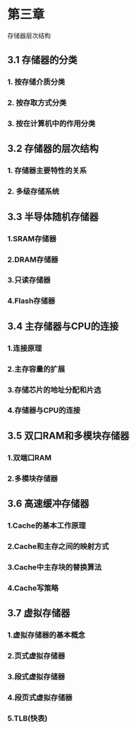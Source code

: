 # 第三章 
存储器层次结构

## 3.1 存储器的分类

### 1. 按存储介质分类

### 2. 按存取方式分类

### 3. 按在计算机中的作用分类

## 3.2 存储器的层次结构

### 1. 存储器主要特性的关系

### 2. 多级存储系统

## 3.3 半导体随机存储器

### 1.SRAM存储器

### 2.DRAM存储器

### 3.只读存储器

### 4.Flash存储器

## 3.4 主存储器与CPU的连接

### 1.连接原理

### 2.主存容量的扩展

### 3.存储芯片的地址分配和片选

### 4.存储器与CPU的连接

## 3.5 双口RAM和多模块存储器

### 1.双端口RAM

### 2.多模块存储器

## 3.6 高速缓冲存储器

### 1.Cache的基本工作原理

### 2.Cache和主存之间的映射方式

### 3.Cache中主存块的替换算法

### 4.Cache写策略

## 3.7 虚拟存储器

### 1.虚拟存储器的基本概念

### 2.页式虚拟存储器

### 3.段式虚拟存储器

### 4.段页式虚拟存储器

### 5.TLB(快表)

